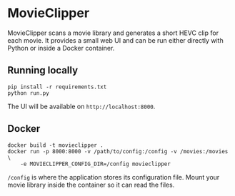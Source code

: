 # MovieClipper

MovieClipper scans a movie library and generates a short HEVC clip for each
movie.  It provides a small web UI and can be run either directly with Python
or inside a Docker container.

## Running locally

```
pip install -r requirements.txt
python run.py
```

The UI will be available on `http://localhost:8000`.

## Docker

```
docker build -t movieclipper .
docker run -p 8000:8000 -v /path/to/config:/config -v /movies:/movies \
    -e MOVIECLIPPER_CONFIG_DIR=/config movieclipper
```

`/config` is where the application stores its configuration file.  Mount your
movie library inside the container so it can read the files.
